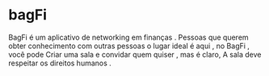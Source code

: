 # bagFi

BagFi é um aplicativo de networking em finanças .
Pessoas que querem obter conhecimento com outras 
pessoas o lugar ideal é aqui , no BagFi , você pode
Criar uma sala e convidar quem quiser , mas é claro,
A sala deve respeitar os direitos humanos .
